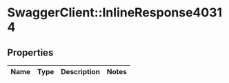 # SwaggerClient::InlineResponse40314

## Properties
Name | Type | Description | Notes
------------ | ------------- | ------------- | -------------

